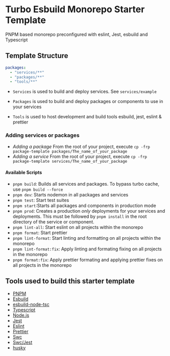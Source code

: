 # Turbo Esbuild Monorepo Starter Template

PNPM based monorepo preconfigured with eslint, Jest, esbuild and Typescript

## Template Structure

```yaml
packages:
  - "services/**"
  - "packages/**"
  - "tools/**"
```

- `Services` is used to build and deploy services. See `services/example`
- `Packages` is used to build and deploy packages or components to use in your services

- `Tools` is used to host development and build tools esbuild, jest, eslint & prettier

### Adding services or packages

- *Adding a package*
  From the root of your project, execute `cp -frp package-template packages/The_name_of_your_package`
- *Adding a service*
  From the root of your project, execute `cp -frp package-template services/The_name_of_your_package`

#### Available Scripts

- `pnpm build`: Builds all services and packages. To bypass turbo cache, use `pnpm build --force`
- `pnpm dev`: Starts nodemon in all packages and services
- `pnpm test`: Start test suites
- `pnpm start`:Starts all packages and components in production mode
- `pnpm prod`: Creates a production _only_ deployments for your services and deployments. This must be followed by `pnpm install` in the root directory of the service or component.
- `pnpm lint-all`: Start eslint on all projects within the monorepo
- `pnpm format`: Start prettier
- `pnpm lint-format`: Start linting and formatting on all projects within the monorepo
- `pnpm lint-format:fix`: Apply linting and formating fixing on all projects in the monorepo
- `pnpm format:fix`: Apply prettier formating and applying prettier fixes on all projects in the monorepo

## Tools used to build this starter template

- [PNPM](https://pnpm.io)
- [Esbuild](https://github.com/evanw/esbuild)
- [esbuild-node-tsc](https://github.com/a7ul/esbuild-node-tsc)
- [Typescript](https://www.typescriptlang.org/)
- [Node.js](https://nodejs.org/en)
- [Jest](https://jestjs.io/)
- [Eslint](https://eslint.org/)
- [Prettier](https://prettier.io/)
- [Swc](https://swc.rs/)
- [Swc/Jest](https://swc.rs/docs/usage/jest)
- [husky](https://typicode.github.io/husky/get-started.html)
